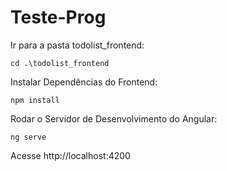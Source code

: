 # Teste-Prog
Ir para a pasta todolist_frontend:

    cd .\todolist_frontend


Instalar Dependências do Frontend:

    npm install


Rodar o Servidor de Desenvolvimento do Angular:

    ng serve


Acesse http://localhost:4200